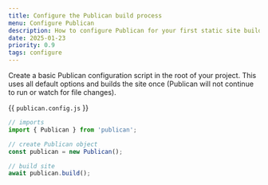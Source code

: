 ```yaml
---
title: Configure the Publican build process
menu: Configure Publican
description: How to configure Publican for your first static site build.
date: 2025-01-23
priority: 0.9
tags: configure
---
```


Create a basic Publican configuration script in the root of your project. This uses all default options and builds the site once (Publican will not continue to run or watch for file changes).

{{ `publican.config.js` }}
```js
// imports
import { Publican } from 'publican';

// create Publican object
const publican = new Publican();

// build site
await publican.build();
```
